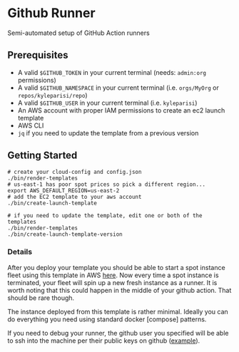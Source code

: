 # Github Runner

Semi-automated setup of GitHub Action runners

## Prerequisites

- A valid `$GITHUB_TOKEN` in your current terminal (needs: `admin:org` permissions)
- A valid `$GITHUB_NAMESPACE` in your current terminal (i.e. `orgs/MyOrg` or `repos/kyleparisi/repo`)
- A valid `$GITHUB_USER` in your current terminal (i.e. `kyleparisi`)
- An AWS account with proper IAM permissions to create an ec2 launch template
- AWS CLI
- `jq` if you need to update the template from a previous version

## Getting Started

```shell
# create your cloud-config and config.json
./bin/render-templates
# us-east-1 has poor spot prices so pick a different region...
export AWS_DEFAULT_REGION=us-east-2
# add the EC2 template to your aws account
./bin/create-launch-template

# if you need to update the template, edit one or both of the templates
./bin/render-templates
./bin/create-launch-template-version
```

### Details


After you deploy your template you should be able to start a spot instance fleet using this template in AWS 
[here](https://us-east-2.console.aws.amazon.com/ec2/home?region=us-east-2#SpotInstancesLaunch:).  Now every time a spot
instance is terminated, your fleet will spin up a new fresh instance as a runner.  It is worth noting that this could 
happen in the middle of your github action.  That should be rare though.

The instance deployed from this template is rather minimal.  Ideally you can do everything you need using standard
docker [compose] patterns.

If you need to debug your runner, the github user you specified will be able to ssh into the machine per their public
keys on github ([example](https://github.com/kyleparisi.keys)).
